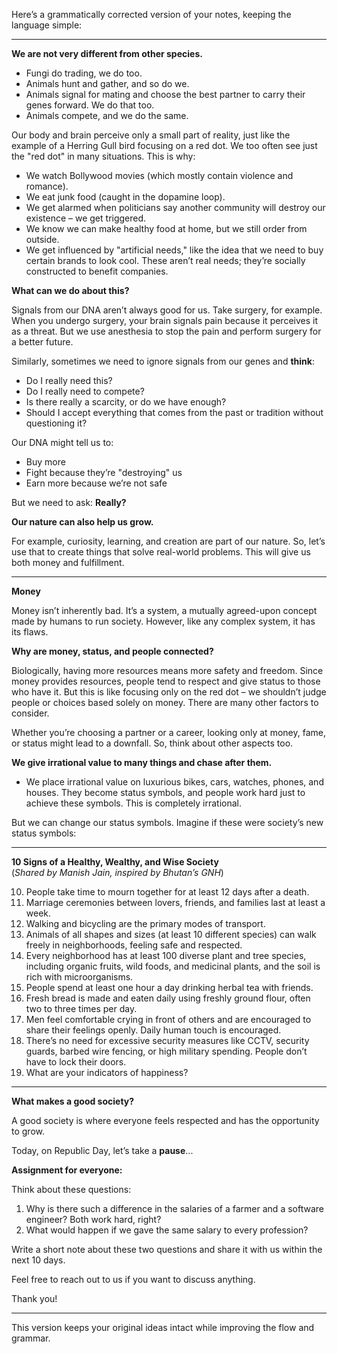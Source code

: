 Here’s a grammatically corrected version of your notes, keeping the language simple:

---

**We are not very different from other species.**

- Fungi do trading, we do too.
- Animals hunt and gather, and so do we.
- Animals signal for mating and choose the best partner to carry their genes forward. We do that too.
- Animals compete, and we do the same.

Our body and brain perceive only a small part of reality, just like the example of a Herring Gull bird focusing on a red dot. We too often see just the "red dot" in many situations. This is why:

- We watch Bollywood movies (which mostly contain violence and romance).
- We eat junk food (caught in the dopamine loop).
- We get alarmed when politicians say another community will destroy our existence – we get triggered.
- We know we can make healthy food at home, but we still order from outside.
- We get influenced by "artificial needs," like the idea that we need to buy certain brands to look cool. These aren’t real needs; they’re socially constructed to benefit companies.

**What can we do about this?**

Signals from our DNA aren’t always good for us. Take surgery, for example. When you undergo surgery, your brain signals pain because it perceives it as a threat. But we use anesthesia to stop the pain and perform surgery for a better future.

Similarly, sometimes we need to ignore signals from our genes and **think**:

- Do I really need this?
- Do I really need to compete?
- Is there really a scarcity, or do we have enough?
- Should I accept everything that comes from the past or tradition without questioning it?

Our DNA might tell us to:

- Buy more
- Fight because they’re "destroying" us
- Earn more because we’re not safe

But we need to ask: **Really?**

**Our nature can also help us grow.**

For example, curiosity, learning, and creation are part of our nature. So, let’s use that to create things that solve real-world problems. This will give us both money and fulfillment.

---

**Money**

Money isn’t inherently bad. It’s a system, a mutually agreed-upon concept made by humans to run society. However, like any complex system, it has its flaws.

**Why are money, status, and people connected?**

Biologically, having more resources means more safety and freedom. Since money provides resources, people tend to respect and give status to those who have it. But this is like focusing only on the red dot – we shouldn’t judge people or choices based solely on money. There are many other factors to consider.

Whether you’re choosing a partner or a career, looking only at money, fame, or status might lead to a downfall. So, think about other aspects too.

**We give irrational value to many things and chase after them.**

- We place irrational value on luxurious bikes, cars, watches, phones, and houses. They become status symbols, and people work hard just to achieve these symbols. This is completely irrational.

But we can change our status symbols. Imagine if these were society’s new status symbols:

---

**10 Signs of a Healthy, Wealthy, and Wise Society**  
(*Shared by Manish Jain, inspired by Bhutan’s GNH*)

10. People take time to mourn together for at least 12 days after a death.  
9. Marriage ceremonies between lovers, friends, and families last at least a week.  
8. Walking and bicycling are the primary modes of transport.  
7. Animals of all shapes and sizes (at least 10 different species) can walk freely in neighborhoods, feeling safe and respected.  
6. Every neighborhood has at least 100 diverse plant and tree species, including organic fruits, wild foods, and medicinal plants, and the soil is rich with microorganisms.  
5. People spend at least one hour a day drinking herbal tea with friends.  
4. Fresh bread is made and eaten daily using freshly ground flour, often two to three times per day.  
3. Men feel comfortable crying in front of others and are encouraged to share their feelings openly. Daily human touch is encouraged.  
2. There’s no need for excessive security measures like CCTV, security guards, barbed wire fencing, or high military spending. People don’t have to lock their doors.  
1. What are your indicators of happiness?

---

**What makes a good society?**

A good society is where everyone feels respected and has the opportunity to grow.

Today, on Republic Day, let’s take a **pause**...

**Assignment for everyone:**

Think about these questions:

1. Why is there such a difference in the salaries of a farmer and a software engineer? Both work hard, right?
2. What would happen if we gave the same salary to every profession?

Write a short note about these two questions and share it with us within the next 10 days.

Feel free to reach out to us if you want to discuss anything.

Thank you!

--- 

This version keeps your original ideas intact while improving the flow and grammar.